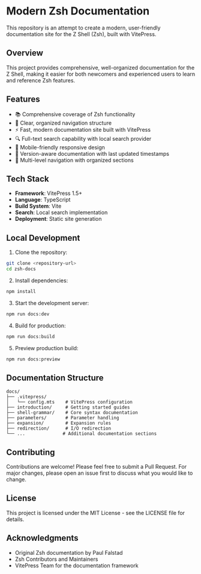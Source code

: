 # Modern Zsh Documentation

This repository is an attempt to create a modern, user-friendly documentation site for the Z Shell (Zsh), built with VitePress.

## Overview

This project provides comprehensive, well-organized documentation for the Z Shell, making it easier for both newcomers and experienced users to learn and reference Zsh features.

## Features

- 📚 Comprehensive coverage of Zsh functionality
- 🎯 Clear, organized navigation structure
- ⚡️ Fast, modern documentation site built with VitePress
- 🔍 Full-text search capability with local search provider
- 📱 Mobile-friendly responsive design
- 🔄 Version-aware documentation with last updated timestamps
- 📑 Multi-level navigation with organized sections

## Tech Stack

- **Framework**: VitePress 1.5+
- **Language**: TypeScript
- **Build System**: Vite
- **Search**: Local search implementation
- **Deployment**: Static site generation

## Local Development

1. Clone the repository:
```bash
git clone <repository-url>
cd zsh-docs
```

2. Install dependencies:
```bash
npm install
```

3. Start the development server:
```bash
npm run docs:dev
```

4. Build for production:
```bash
npm run docs:build
```

5. Preview production build:
```bash
npm run docs:preview
```

## Documentation Structure

```
docs/
├── .vitepress/
│   └── config.mts    # VitePress configuration
├── introduction/     # Getting started guides
├── shell-grammar/    # Core syntax documentation
├── parameters/       # Parameter handling
├── expansion/        # Expansion rules
├── redirection/      # I/O redirection
└── ...              # Additional documentation sections
```

## Contributing

Contributions are welcome! Please feel free to submit a Pull Request. For major changes, please open an issue first to discuss what you would like to change.

## License

This project is licensed under the MIT License - see the LICENSE file for details.

## Acknowledgments

- Original Zsh documentation by Paul Falstad
- Zsh Contributors and Maintainers
- VitePress Team for the documentation framework
